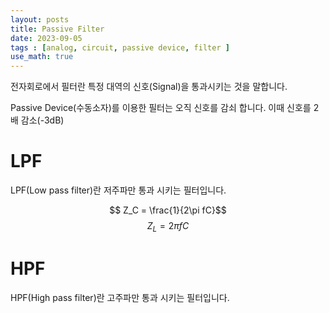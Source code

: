 ```yaml
---
layout: posts
title: Passive Filter
date: 2023-09-05
tags : [analog, circuit, passive device, filter ]
use_math: true
---
```


전자회로에서 필터란 특정 대역의 신호(Signal)을 통과시키는 것을 말합니다.

Passive Device(수동소자)를 이용한 필터는 오직 신호를 감쇠 합니다. 이때 신호를 2배 감소(-3dB)
# LPF 
LPF(Low pass filter)란 저주파만 통과 시키는 필터입니다.

$$ Z_C = \frac{1}{2\pi fC}$$
$$ Z_L = {2\pi fC}$$


# HPF
HPF(High pass filter)란 고주파만 통과 시키는 필터입니다.